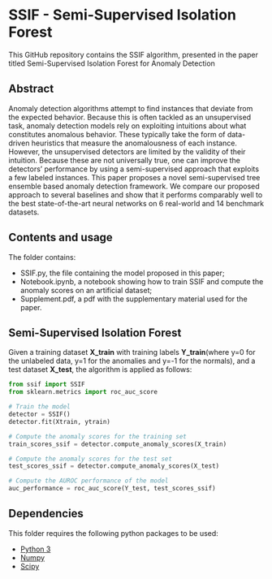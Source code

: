 # SSIF - Semi-Supervised Isolation Forest
This GitHub repository contains the SSIF algorithm, presented in the paper titled Semi-Supervised Isolation Forest for Anomaly Detection

## Abstract

Anomaly detection algorithms attempt to find instances that deviate from the expected behavior. Because this is often tackled as an unsupervised task, anomaly detection models rely on exploiting intuitions about what constitutes anomalous behavior. These typically take the form of data-driven heuristics that measure the anomalousness of each instance. However, the unsupervised detectors are limited by the validity of their intuition. Because these are not universally true, one can improve the detectors’ performance by using a semi-supervised approach that exploits a few labeled instances. This paper proposes a novel semi-supervised tree ensemble based anomaly detection framework. We compare our proposed approach to several baselines and show that it performs comparably well to the best state-of-the-art neural networks on 6 real-world and 14 benchmark datasets.

## Contents and usage

The folder contains:
- SSIF.py, the file containing the model proposed in this paper;
- Notebook.ipynb, a notebook showing how to train SSIF and compute the anomaly scores on an artificial dataset;
- Supplement.pdf, a pdf with the supplementary material used for the paper.

## Semi-Supervised Isolation Forest

Given a training dataset **X_train** with training labels **Y_train**(where y=0 for the unlabeled data, y=1 for the anomalies and y=-1 for the normals), and a test dataset **X_test**, the algorithm is applied as follows:

```python
from ssif import SSIF
from sklearn.metrics import roc_auc_score

# Train the model
detector = SSIF()
detector.fit(Xtrain, ytrain)

# Compute the anomaly scores for the training set
train_scores_ssif = detector.compute_anomaly_scores(X_train)

# Compute the anomaly scores for the test set
test_scores_ssif = detector.compute_anomaly_scores(X_test)

# Compute the AUROC performance of the model
auc_performance = roc_auc_score(Y_test, test_scores_ssif)
```

## Dependencies

This folder requires the following python packages to be used:
- [Python 3](http://www.python.org)
- [Numpy](http://www.numpy.org)
- [Scipy](http://www.scipy.org)
